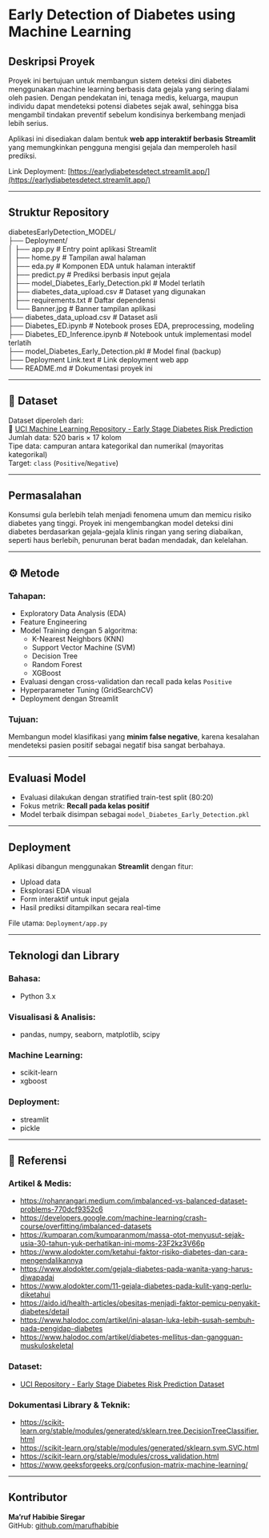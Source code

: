 # Early Detection of Diabetes using Machine Learning

## Deskripsi Proyek

Proyek ini bertujuan untuk membangun sistem deteksi dini diabetes menggunakan machine learning berbasis data gejala yang sering dialami oleh pasien. Dengan pendekatan ini, tenaga medis, keluarga, maupun individu dapat mendeteksi potensi diabetes sejak awal, sehingga bisa mengambil tindakan preventif sebelum kondisinya berkembang menjadi lebih serius.

Aplikasi ini disediakan dalam bentuk **web app interaktif berbasis Streamlit** yang memungkinkan pengguna mengisi gejala dan memperoleh hasil prediksi.

Link Deployment: [https://earlydiabetesdetect.streamlit.app/](https://earlydiabetesdetect.streamlit.app/)

---

## Struktur Repository
diabetesEarlyDetection_MODEL/  
├── Deployment/  
│ ├── app.py # Entry point aplikasi Streamlit  
│ ├── home.py # Tampilan awal halaman  
│ ├── eda.py # Komponen EDA untuk halaman interaktif  
│ ├── predict.py # Prediksi berbasis input gejala  
│ ├── model_Diabetes_Early_Detection.pkl # Model terlatih  
│ ├── diabetes_data_upload.csv # Dataset yang digunakan  
│ ├── requirements.txt # Daftar dependensi  
│ └── Banner.jpg # Banner tampilan aplikasi  
├── diabetes_data_upload.csv # Dataset asli  
├── Diabetes_ED.ipynb # Notebook proses EDA, preprocessing, modeling  
├── Diabetes_ED_Inference.ipynb # Notebook untuk implementasi model terlatih  
├── model_Diabetes_Early_Detection.pkl # Model final (backup)  
├── Deployment Link.text # Link deployment web app  
└── README.md # Dokumentasi proyek ini  

---

## 🧾 Dataset

Dataset diperoleh dari:  
🔗 [UCI Machine Learning Repository - Early Stage Diabetes Risk Prediction](https://archive.ics.uci.edu/dataset/529/early+stage+diabetes+risk+prediction+dataset)  
Jumlah data: 520 baris × 17 kolom  
Tipe data: campuran antara kategorikal dan numerikal (mayoritas kategorikal)  
Target: `class` (`Positive`/`Negative`)

---

## Permasalahan

Konsumsi gula berlebih telah menjadi fenomena umum dan memicu risiko diabetes yang tinggi. Proyek ini mengembangkan model deteksi dini diabetes berdasarkan gejala-gejala klinis ringan yang sering diabaikan, seperti haus berlebih, penurunan berat badan mendadak, dan kelelahan.

---

## ⚙️ Metode

### Tahapan:
- Exploratory Data Analysis (EDA)
- Feature Engineering 
- Model Training dengan 5 algoritma:
  - K-Nearest Neighbors (KNN)
  - Support Vector Machine (SVM)
  - Decision Tree
  - Random Forest
  - XGBoost
- Evaluasi dengan cross-validation dan recall pada kelas `Positive`
- Hyperparameter Tuning (GridSearchCV)
- Deployment dengan Streamlit

### Tujuan:
Membangun model klasifikasi yang **minim false negative**, karena kesalahan mendeteksi pasien positif sebagai negatif bisa sangat berbahaya.

---

## Evaluasi Model

- Evaluasi dilakukan dengan stratified train-test split (80:20)
- Fokus metrik: **Recall pada kelas positif**
- Model terbaik disimpan sebagai `model_Diabetes_Early_Detection.pkl`

---

## Deployment

Aplikasi dibangun menggunakan **Streamlit** dengan fitur:
- Upload data
- Eksplorasi EDA visual
- Form interaktif untuk input gejala
- Hasil prediksi ditampilkan secara real-time

File utama: `Deployment/app.py`

---

## Teknologi dan Library

### Bahasa:
- Python 3.x

### Visualisasi & Analisis:
- pandas, numpy, seaborn, matplotlib, scipy

### Machine Learning:
- scikit-learn
- xgboost

### Deployment:
- streamlit
- pickle

---

## 🔗 Referensi

### Artikel & Medis:
- https://rohanrangari.medium.com/imbalanced-vs-balanced-dataset-problems-770dcf9352c6  
- https://developers.google.com/machine-learning/crash-course/overfitting/imbalanced-datasets  
- https://kumparan.com/kumparanmom/massa-otot-menyusut-sejak-usia-30-tahun-yuk-perhatikan-ini-moms-23F2kz3V66p  
- https://www.alodokter.com/ketahui-faktor-risiko-diabetes-dan-cara-mengendalikannya  
- https://www.alodokter.com/gejala-diabetes-pada-wanita-yang-harus-diwapadai  
- https://www.alodokter.com/11-gejala-diabetes-pada-kulit-yang-perlu-diketahui  
- https://aido.id/health-articles/obesitas-menjadi-faktor-pemicu-penyakit-diabetes/detail  
- https://www.halodoc.com/artikel/ini-alasan-luka-lebih-susah-sembuh-pada-pengidap-diabetes  
- https://www.halodoc.com/artikel/diabetes-mellitus-dan-gangguan-muskuloskeletal  

### Dataset:
- [UCI Repository - Early Stage Diabetes Risk Prediction Dataset](https://archive.ics.uci.edu/dataset/529/early+stage+diabetes+risk+prediction+dataset)

### Dokumentasi Library & Teknik:
- https://scikit-learn.org/stable/modules/generated/sklearn.tree.DecisionTreeClassifier.html  
- https://scikit-learn.org/stable/modules/generated/sklearn.svm.SVC.html  
- https://scikit-learn.org/stable/modules/cross_validation.html  
- https://www.geeksforgeeks.org/confusion-matrix-machine-learning/

---

## Kontributor

**Ma’ruf Habibie Siregar**  
GitHub: [github.com/marufhabibie](https://github.com/HbbSiregar)  
